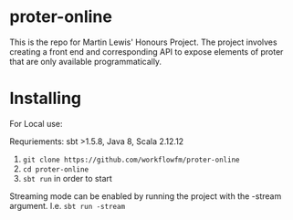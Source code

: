 # proter-online

This is the repo for Martin Lewis' Honours Project. The project involves creating a front end and corresponding API to expose elements of proter that are only available programmatically.

# Installing

For Local use:

Requriements: sbt >1.5.8, Java 8, Scala 2.12.12

1. `git clone https://github.com/workflowfm/proter-online`
2. `cd proter-online`
3. `sbt run` in order to start

Streaming mode can be enabled by running the project with the -stream argument. I.e. `sbt run -stream`
